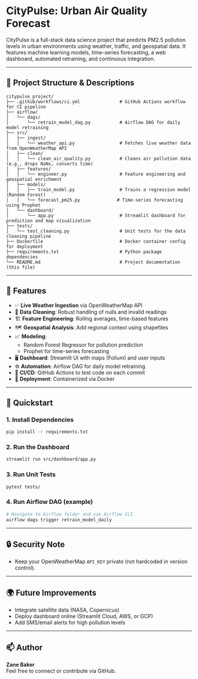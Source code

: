 # CityPulse: Urban Air Quality Forecast

CityPulse is a full-stack data science project that predicts PM2.5 pollution levels in urban environments using weather, traffic, and geospatial data. It features machine learning models, time-series forecasting, a web dashboard, automated retraining, and continuous integration.

---

## 📁 Project Structure & Descriptions

```
citypulse_project/
├── .github/workflows/ci.yml               # GitHub Actions workflow for CI pipeline
├── airflow/
│   └── dags/
│       └── retrain_model_dag.py           # Airflow DAG for daily model retraining
├── src/
│   ├── ingest/
│   │   └── weather_api.py                 # Fetches live weather data from OpenWeatherMap API
│   ├── clean/
│   │   └── clean_air_quality.py           # Cleans air pollution data (e.g., drops NaNs, converts time)
│   ├── features/
│   │   └── engineer.py                    # Feature engineering and geospatial enrichment
│   ├── models/
│   │   ├── train_model.py                 # Trains a regression model (Random Forest)
│   │   └── forecast_pm25.py              # Time-series forecasting using Prophet
│   └── dashboard/
│       └── app.py                         # Streamlit dashboard for prediction and map visualization
├── tests/
│   └── test_cleaning.py                   # Unit tests for the data cleaning pipeline
├── Dockerfile                             # Docker container config for deployment
├── requirements.txt                       # Python package dependencies
└── README.md                              # Project documentation (this file)
```

---

## 🚀 Features

- ✅ **Live Weather Ingestion** via OpenWeatherMap API
- 🧹 **Data Cleaning**: Robust handling of nulls and invalid readings
- 🏗️ **Feature Engineering**: Rolling averages, time-based features
- 🗺️ **Geospatial Analysis**: Add regional context using shapefiles
- 📈 **Modeling**:
  - Random Forest Regressor for pollution prediction
  - Prophet for time-series forecasting
- 🖥️ **Dashboard**: Streamlit UI with maps (Folium) and user inputs
- ⚙️ **Automation**: Airflow DAG for daily model retraining
- 🔄 **CI/CD**: GitHub Actions to test code on each commit
- 🐳 **Deployment**: Containerized via Docker

---

## 🧪 Quickstart

### 1. Install Dependencies

```bash
pip install -r requirements.txt
```

### 2. Run the Dashboard

```bash
streamlit run src/dashboard/app.py
```

### 3. Run Unit Tests

```bash
pytest tests/
```

### 4. Run Airflow DAG (example)

```bash
# Navigate to Airflow folder and use Airflow CLI
airflow dags trigger retrain_model_daily
```

---

## 🔒 Security Note

- Keep your OpenWeatherMap `API_KEY` private (not hardcoded in version control).

---

## 🌍 Future Improvements

- Integrate satellite data (NASA, Copernicus)
- Deploy dashboard online (Streamlit Cloud, AWS, or GCP)
- Add SMS/email alerts for high pollution levels

---

## 📫 Author

**Zane Baker**  
Feel free to connect or contribute via GitHub.
